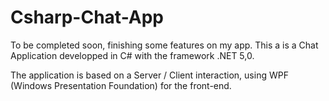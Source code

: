 # Csharp-Chat-App
To be completed soon, finishing some features on my app. 
This a is a Chat Application developped in C# with the framework .NET 5,0. 

The application is based on a Server / Client interaction, using WPF (Windows Presentation Foundation) for the front-end. 


